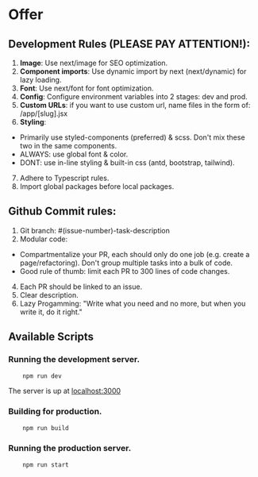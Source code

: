 # Offer

## Development Rules (PLEASE PAY ATTENTION!):

1. **Image**: Use next/image for SEO optimization.
2. **Component imports**: Use dynamic import by next (next/dynamic) for lazy loading.
3. **Font**: Use next/font for font optimization.
4. **Config**: Configure environment variables into 2 stages: dev and prod.
5. **Custom URLs**: if you want to use custom url, name files in the form of: /app/[slug].jsx
6. **Styling**:

- Primarily use styled-components (preferred) & scss. Don't mix these two in the same components.
- ALWAYS: use global font & color.
- DONT: use in-line styling & built-in css (antd, bootstrap, tailwind).

7. Adhere to Typescript rules.
8. Import global packages before local packages.

## Github Commit rules:

1. Git branch: #(issue-number)-task-description
2. Modular code:

- Compartmentalize your PR, each should only do one job (e.g. create a page/refactoring). Don't group multiple tasks into a bulk of code.
- Good rule of thumb: limit each PR to 300 lines of code changes.

4. Each PR should be linked to an issue.
5. Clear description.
6. Lazy Progamming: "Write what you need and no more, but when you write it, do it right."

## Available Scripts

### Running the development server.

```bash
    npm run dev
```

The server is up at [localhost:3000](http://localhost:3000/)

### Building for production.

```bash
    npm run build
```

### Running the production server.

```bash
    npm run start
```

